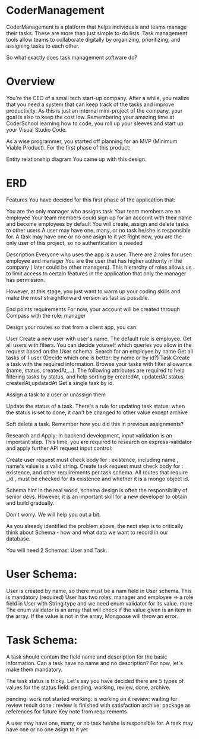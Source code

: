 # CoderManagement

CoderManagement is a platform that helps individuals and teams manage their tasks.
These are more than just simple to-do lists. Task management tools allow teams to collaborate digitally by organizing, prioritizing, and assigning tasks to each other.

So what exactly does task management software do?


# Overview
You're the CEO of a small tech start-up company.
After a while, you realize that you need a system that can keep track of the tasks and improve productivity.
As this is just an internal mini-project of the company, your goal is also to keep the cost low.
Remembering your amazing time at CoderSchool learning how to code, you roll up your sleeves and start up your Visual Studio Code.

As a wise programmer, you started off planning for an MVP (Minimum Viable Product). For the first phase of this product:

Entity relationship diagram
You came up with this design.

# ERD

Features
You have decided for this first phase of the application that:

You are the only manager who assigns task
Your team members are an employee
Your team members could sign up for an account with their name and become employees by default
You will create, assign and delete tasks to other users
A user may have one, many, or no task he/she is responsible for.
A task may have one or no one asign to it yet
Right now, you are the only user of this project, so no authentication is needed

Description
Everyone who uses the app is a user. There are 2 roles for user: employee and manager
You are the user that has higher authority in the company ( later could be other managers).
This hierarchy of roles allows us to limit access to certain features in the application that only the manager has permission.

However, at this stage, you just want to warm up your coding skills and make the most straightforward version as fast as possible.

End points requirements
For now, your account will be created through Compass with the role: manager

Design your routes so that from a client app, you can:

User
Create a new user with user's name. The default role is employee.
Get all users with filters. You can decide yourself which queries you allow in the request based on the User schema.
Search for an employee by name
Get all tasks of 1 user (Decide which one is better: by name or by id?)
Task
Create a task with the required information.
Browse your tasks with filter allowance (name, status, createdAt,…). The following attributes are required to help filtering tasks by status, and help sorting by createdAt, updatedAt
status
createdAt,updatedAt
Get a single task by id.

Assign a task to a user or unassign them

Update the status of a task.
There's a rule for updating task status: when the status is set to done, it can't be changed to other value except archive

Soft delete a task. Remember how you did this in previous assignments?

Research and Apply: In backend development, input validation is an important step. This time, you are required to research on express-validator and apply further API request input control:

Create user request must check body for : existence, including name , name's value is a valid string.
Create task request must check body for : existence, and other requirements per task schema.
All routes that require _id , must be checked for its existence and whether it is a mongo object id.

Schema hint
In the real world, schema design is often the responsibility of senior devs. However, it is an important skill for a new developer to obtain and build gradually.

Don't worry. We will help you out a bit.

As you already identified the problem above, the next step is to critically think about Schema - how and what data we want to record in our database.

You will need 2 Schemas: User and Task.

# User Schema:

User is created by name, so there must be a nam field in User schema. This is mandatory (required)
User has two roles: manager and employee => a role field in User with String type and we need enum validator for its value. more
The enum validator is an array that will check if the value given is an item in the array. If the value is not in the array, Mongoose will throw an error.

# Task Schema:

A task should contain the field name and description for the basic information. Can a task have no name and no description? For now, let's make them mandatory.

The task status is tricky. Let's say you have decided there are 5 types of values for the status field: pending, working, review, done, archive.

pending: work not started
working: is working on it
review: waiting for review result
done : review is finished with satisfaction
archive: package as references for future
Key note from requirements

A user may have one, many, or no task he/she is responsible for.
A task may have one or no one asign to it yet
